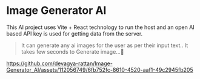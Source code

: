 # Image Generator AI
This AI project uses Vite + React technology to run the host and an open AI based API key is used for getting data from the server.
>It can generate any ai images for the user as per their input text..
>It takes few seconds to Generate image...🫡
 


https://github.com/devagya-rattan/Image-Generator_AI/assets/112056749/6fb752fc-8610-4520-aaf1-49c2945fb205

